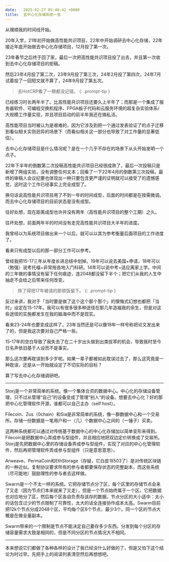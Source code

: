 ```yaml
---
date:   2025-02-27 05:40:42 +0000
title:  去中心化存储系统一览
---
```


从理顺我的时间线开始。

20年入学，21年初开始做高性能共识项目，22年中开始调研去中心化存储，22年接近年底开始做去中心化存储项目，12月投了第一次。

23年春节之后终于回了家，最后一次把高性能共识项目投了出去，并且第一次收到去中心化存储项目的拒稿。

然后23年4月投了第二次，23年9月投了第三次，24年2月投了第四次，24年7月试着投了一回短文就不算了，24年9月投了第五次。

> 去HotCRP看了一眼都没记错。
{: .prompt-tip }

已经练习时长两年半了。比高性能共识项目还要久上半年了；而那是一个集成了服务器软件、可编程交换机程序、FPGA板子代码和云服务环境的超复杂实验体系/大规模工作量实现，并且项目启动的前半年我还在搞私活。

高性能项目当时被认为是艰难的，因为它涉及到把一个通过发表验证了的点子迁移到看似相关实则迥异的场景下（而看似相关这一部分也导致了对工作量的显著低估）。

去中心化存储项目是什么情况呢？是在一个几乎不存在的场景下从头开始发明一个点子。

22年下半年的倒数第二次投稿高性能共识项目已经很成熟了，最后一次投稿只是新增了两组实验，没有调整任何文本；回看了一下22年4月的倒数第三次投稿，最终的审稿人会议纪要也体现出一种只要包含更严谨的证明就可以接受了的遗憾感觉，这时这个工作已经事实上完全成型了。

换句话说高性能共识项目用了不到一年的时间成型，后面的时间都是在按需微调。而去中心化存储项目的目前状态是没有成型。

往好处想，现在距离成型也许并没有两年（高性能共识项目的整个工期）之久。

往坏处想，前面两年半的时间没有走完高性能共识项目大半年的进度。

我曾经以为系统项目做出来一个以后，就可以以其为参考衡量后面项目的工作进度了。

看来只有成型以后的那一部分工作可以参考。

曾经我把15-17三年从年度长进总结中划掉。19年可以说去美国+申请，18年可以（勉强）说考托福+非常拖沓地入门科研。14年可以说中考+适应离家上学。中间的三年做的事情没有留下任何痕迹，连2048都没留下半个；把它们从我的人生中抽走不会给之后带来任何改变。

> 除了得把17年被请的那顿饭留下。
{: .prompt-tip }

反过来讲，我对于「当时要是做了这个这个那个那个」的懊悔式幻想也都把「当时」设定在15-17年。我可以有很多很多种途径在那几年造福我的余生，但是对这些途径的实施都发生在我的脑海中而不是现实。

看来23-24年也要变成这样了。23年当然还是可以像18年一样号称把论文发出来了的，但是我这次要对自己严格一些。

15-17年的空白导致了我失去了在二十岁出头做到出类拔萃的机会，导致我时至今日名声依旧基于人设而不是事实。

那么这次要再耽误到多少岁呢。如果一辈子都被如此耽误过去了，那么这究竟是一种耽误，还是从一开始就设定了不切实际的目标？

算了写去中心化存储调研吧。

----

Storj是一个非常简单的系统。像一个集体合资的数据中心。中心化的存储设备管理，只不过从管理“自己”的设备变成了管理“别人”的设备。想要去中心化？好的那把中心化管理软件开源，谁都可以自己主办（self host）。

Filecoin、Zus（0chain）和Sia是非常简单的系统，像一群数据中心和一个交易所。存储一份数据是一笔用户和一（几）个数据中心之间的（一锤子）买卖。

这两种系统都可以通过对传统基于数据中心的中心化存储加以简单变形来得到。Filecoin是把数据中心弄成参与型组件，并且相应地把双边定价转换成了交易所。Storj是先把数据中心里的存储设备弄成参与型组件，实现了对应的中心化管理软件，然后再把管理软件弄成参与型组件（只是意思意思）。

Arweave、PermaCoin和EthStorage（存疑，它白皮书503了）是对传统区块链的一种近似。复制协议要求所有的参与者都要保存状态的完整副本，而这些系统（尽可能地）鼓励理性的参与者去这样做。

Swarm是一个不太一样的系统。它把存储节点分了区，每个区里的存储节点会来了又走（因为节点们本来就来了又走），但是一个节点始终属于一个区。它把数据也对应地分了区，然后每个区各自负责存该存的数据。节点分区的大小适中：太小的话包含过少的节点限制了可靠性，太大的话全连接协作成本太高。Swarm目前把12k个节点分成2048个区，平均每个区6个节点，最少3个。同一个区的节点大概是在做全量副本。

Swarm带来的一个限制是节点不能决定自己要存多少东西。分发到每个分区的存储容量需求大致是相同的，但是不同分区的节点情况大不相同。

----

本来想说它们都做了各种各样的设计了我已经没什么好做的了，但是又怕下这个结论为时过早。先把手上的阅读列表清空然后再想想吧。
